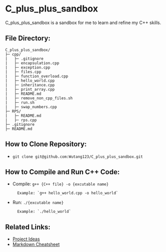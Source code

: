 # C_plus_plus_sandbox
C_plus_plus_sandbox is a sandbox for me to learn and refine my C++ skills.

## File Directory:
```
C_plus_plus_sandbox/
├─ cpp/
|   ├─ .gitignore
|   ├─ encapsulation.cpp
|   ├─ exception.cpp
|   ├─ files.cpp
|   ├─ function_overload.cpp
|   ├─ hello_world.cpp
|   ├─ inheritance.cpp
|   ├─ print_array.cpp
|   ├─ README.md
|   ├─ remove_non_cpp_files.sh
|   ├─ run.sh
|   ├─ swap_numbers.cpp
├─ RPS/
|   ├─ README.md
|   ├─ rps.cpp
├─ .gitignore
├─ README.md
```

## How to Clone Repository:
- `git clone git@github.com:Wutang123/C_plus_plus_sandbox.git`

## How to Compile and Run C++ Code:
- Compile: `g++ {C++ file} -o {excutable name}`

        Example: `g++ hello_world.cpp -o hello_world`

- Run: `./{excutable name}`
        
        Example: `./hello_world`

## Related Links:
- [Project Ideas](https://www.geeksforgeeks.org/top-50-cpp-project-ideas-for-beginners-advanced/)
- [Markdown Cheatsheet](https://www.markdownguide.org/cheat-sheet/)